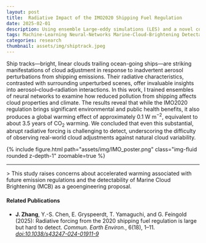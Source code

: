 ```yaml
---
layout: post
title:  Radiative Impact of the IMO2020 Shipping Fuel Regulation
date: 2025-02-01
description: Using ensemble Large-eddy simulations (LES) and a novel conditional Monte Carle sampling method to examine the evolution in cloud water adjustment.
tags: Machine-Learning Neural-Networks Marine-Cloud-Brightening Detectability
categories: research
thumbnail: assets/img/shiptrack.jpeg
---
```


Ship tracks—bright, linear clouds trailing ocean-going ships—are striking manifestations of cloud adjustment in response to inadvertent aerosol perturbations from shipping emissions. Their radiative characteristics, contrasted with surrounding unperturbed scenes, offer invaluable insights into aerosol–cloud–radiation interactions. In this work, I trained ensembles of neural networks to examine how reduced pollution from shipping affects cloud properties and climate. The results reveal that while the IMO2020 regulation brings significant environmental and public health benefits, it also produces a global warming effect of approximately 0.1 W m<sup>−2</sup>, equivalent to about 3.5 years of CO<sub>2</sub> warming. We concluded that even this substantial, abrupt radiative forcing is challenging to detect, underscoring the difficulty of observing real-world cloud adjustments against natural cloud variability. 

<div class="row mt-3">
    <div class="col-sm mt-3 mt-md-0">
        {% include figure.html path="assets/img/IMO_poster.png" class="img-fluid rounded z-depth-1" zoomable=true %}
    </div>
</div>


<hr>
> This study raises concerns about accelerated warming associated with future emission regulations and the detectability of Marine Cloud Brightening (MCB) as a geoengineering proposal.

#### Related Publications
- **J. Zhang**, Y.-S. Chen, E. Gryspeerdt, T. Yamaguchi, and G. Feingold (2025): Radiative forcing from the 2020 shipping fuel regulation is large but hard to detect. _Commun. Earth Environ._, 6(18), 1–11. [*doi:10.1038/s43247-024-01911-9*](https://doi.org/10.1038/s43247-024-01911-9)


